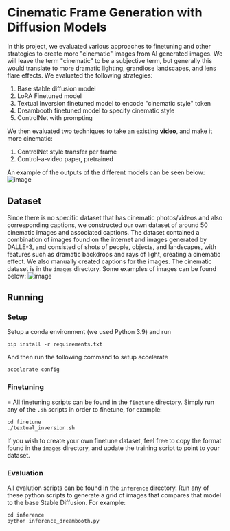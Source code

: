 # Cinematic Frame Generation with Diffusion Models

In this project, we evaluated various approaches to finetuning and other strategies to create more "cinematic" images from AI generated images. We will leave the term "cinematic" to be a subjective term, but generally this would translate to more dramatic lighting, grandiose landscapes, and lens flare effects. We evaluated the following strategies:
1. Base stable diffusion model
2. LoRA Finetuned model
3. Textual Inversion finetuned model to encode "cinematic style" token
4. Dreambooth finetuned model to specify cinematic style
5. ControlNet with prompting

We then evaluated two techniques to take an existing **video**, and make it more cinematic:
1. ControlNet style transfer per frame
2. Control-a-video paper, pretrained

An example of the outputs of the different models can be seen below:
![image](https://github.com/rmalde/236-cinematic-diffusion/assets/47470168/ab17037c-c3c7-43ed-a5fc-93dc1771e990)

## Dataset
Since there is no specific dataset that has cinematic photos/videos and also corresponding captions, we constructed our own dataset of around 50 cinematic images and associated captions. The dataset contained a combination of images found on the internet and images generated by DALLE-3, and consisted of shots of people, objects, and landscapes, with features such as dramatic backdrops and rays of light, creating a cinematic effect. We also manually created captions for the images. The cinematic dataset is in the `images` directory. Some examples of images can be found below:
![image](https://github.com/rmalde/236-cinematic-diffusion/assets/47470168/b200e23e-3f79-4b45-acb3-b28a5c2079d9)


## Running

### Setup
Setup a conda environment (we used Python 3.9) and run
```
pip install -r requirements.txt
```
And then run the following command to setup accelerate
```
accelerate config
```

### Finetuning
=
All finetuning scripts can be found in the `finetune` directory. Simply run any of the `.sh` scripts in order to finetune, for example:

```
cd finetune
./textual_inversion.sh
```

If you wish to create your own finetune dataset, feel free to copy the format found in the `images` directory, and update the training script to point to your dataset. 

### Evaluation

All evalution scripts can be found in the `inference` directory. Run any of these python scripts to generate a grid of images that compares that model to the base Stable Diffusion. For example:
```
cd inference
python inference_dreambooth.py
```
